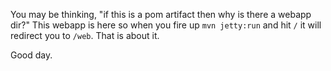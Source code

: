 You may be thinking, "if this is a pom artifact then why is there a webapp dir?" This webapp is here so when you fire up `mvn jetty:run` and hit `/` it will redirect you to `/web`. That is about it. 

Good day.
